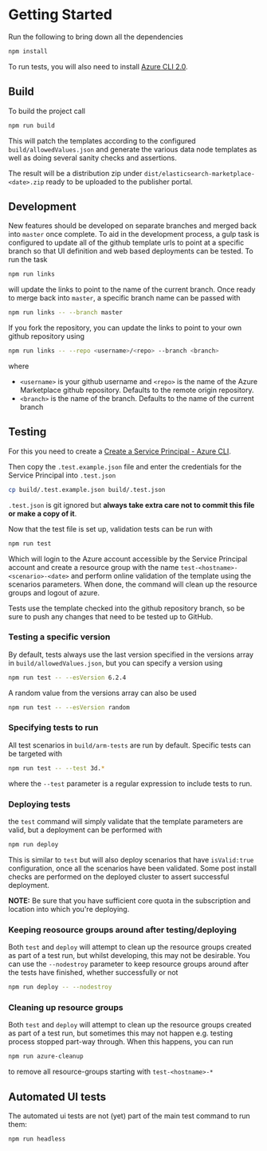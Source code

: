 # Getting Started

Run the following to bring down all the dependencies

```bash
npm install
```

To run tests, you will also need to install [Azure CLI 2.0](https://docs.microsoft.com/en-us/cli/azure/install-azure-cli?view=azure-cli-latest).

## Build

To build the project call

```bash
npm run build
```

This will patch the templates according to the configured `build/allowedValues.json` and generate the various data node templates as well as doing several sanity checks and assertions.

The result will be a distribution zip under `dist/elasticsearch-marketplace-<date>.zip` ready to be uploaded to the publisher portal.

## Development

New features should be developed on separate branches and merged back into `master` once complete. To aid in the development process, a gulp task is configured to update all of the github template urls to point at a specific branch so that UI definition and web based deployments can be tested. To run the task

```sh
npm run links
```

will update the links to point to the name of the current branch. Once ready to merge back into `master`, a specific branch name can be passed with

```sh
npm run links -- --branch master
```

If you fork the repository, you can update the links to point to your own github repository using

```sh
npm run links -- --repo <username>/<repo> --branch <branch>
```

where

- `<username>` is your github username and `<repo>` is the name of the Azure Marketplace github repository. Defaults to the remote origin repository.
- `<branch>` is the name of the branch. Defaults to the name of the current branch 

## Testing

For this you need to create a [Create a Service Principal - Azure CLI](https://github.com/cloudfoundry-incubator/bosh-azure-cpi-release/blob/master/docs/get-started/create-service-principal.md).

Then copy the `.test.example.json` file and enter the credentials for the Service Principal into `.test.json`

```bash
cp build/.test.example.json build/.test.json
```

`.test.json` is git ignored but **always take extra care not to commit this file or make a copy of it**.

Now that the test file is set up, validation tests can be run with

```bash
npm run test
```

Which will login to the Azure account accessible by the Service Principal account and create a
resource group with the name `test-<hostname>-<scenario>-<date>` and perform online validation
of the template using the scenarios parameters.
When done, the command will clean up the resource groups and logout of azure.

Tests use the template checked into the github repository branch, so be sure to push any changes that need to be tested up to GitHub.

### Testing a specific version

By default, tests always use the last version specified in the versions array in `build/allowedValues.json`, but you can specify a version using

```bash
npm run test -- --esVersion 6.2.4
```

A random value from the versions array can also be used

```bash
npm run test -- --esVersion random
```

### Specifying tests to run

All test scenarios in `build/arm-tests` are run by default. Specific tests can be targeted with

```bash
npm run test -- --test 3d.*
```

where the `--test` parameter is a regular expression to include tests to run.

### Deploying tests

the `test` command will simply validate that the template parameters are valid, but a deployment can be performed with

```bash
npm run deploy
```

This is similar to `test` but will also deploy scenarios that have `isValid:true` configuration,
once all the scenarios have been validated.
Some post install checks are performed on the deployed cluster to assert successful deployment.

**NOTE:** Be sure that you have sufficient core quota in the subscription and location into which you're deploying.

### Keeping reosource groups around after testing/deploying

Both `test` and `deploy` will attempt to clean up the resource groups created as part of a test run,
but whilst developing, this may not be desirable. You can use the `--nodestroy` parameter to
keep resource groups around after the tests have finished, whether successfully or not

```bash
npm run deploy -- --nodestroy
```

### Cleaning up resource groups

Both `test` and `deploy` will attempt to clean up the resource groups created as part of a test run, but sometimes this
may not happen e.g. testing process stopped part-way through. When this happens, you can run

```bash
npm run azure-cleanup
```

to remove all resource-groups starting with `test-<hostname>-*`

## Automated UI tests

The automated ui tests are not (yet) part of the main test command to run them:

```bash
npm run headless
```
